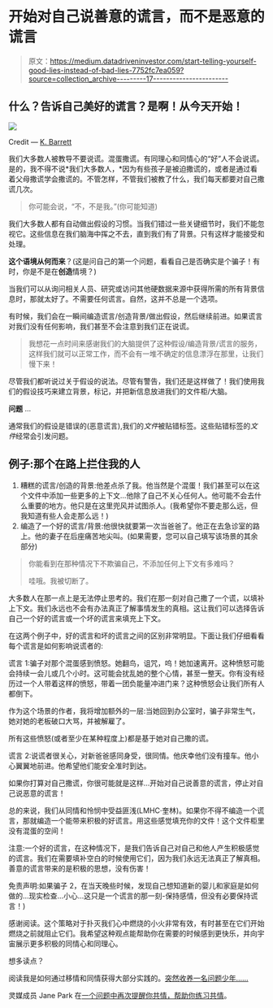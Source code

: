 # 开始对自己说善意的谎言，而不是恶意的谎言

> 原文：<https://medium.datadriveninvestor.com/start-telling-yourself-good-lies-instead-of-bad-lies-7752fc7ea059?source=collection_archive---------17----------------------->

## 什么？告诉自己美好的谎言？是啊！从今天开始！

![](img/d8633dfd9f58a535d2f616a3abf63371.png)

Credit — [K. Barrett](https://vantagepointsforawe.medium.com/)

我们大多数人被教导不要说谎。混蛋撒谎。有同理心和同情心的“好”人不会说谎。是的，我不得不说*我们大多数人，*因为有些孩子是被迫撒谎的，或者是通过看着父母撒谎学会撒谎的。不管怎样，不管我们被教了什么，我们每天都要对自己撒谎几次。

> 你可能会说，“不，不是我。”(你可能知道)

我们大多数人都有自动做出假设的习惯。当我们错过一些关键细节时，我们不能忽视它。这些信息在我们脑海中挥之不去，直到我们有了背景。只有这样才能接受和处理。

**这个语境从何而来**？(这是问自己的第一个问题，看看自己是否确实是个骗子！有时，你是不是在**创造**情境？)

当我们可以从询问相关人员、研究或访问其他硬数据来源中获得所需的所有背景信息时，那就太好了。不需要任何谎言。自然，这并不总是一个选项。

有时候，我们会在一瞬间编造谎言/创造背景/做出假设，然后继续前进。如果谎言对我们没有任何影响，我们甚至不会注意到我们正在说谎。

> 我想花一点时间来感谢我们的大脑提供了这种假设/编造背景/谎言的服务，这样我们就可以正常工作，而不会有一堆不确定的信息漂浮在那里，让我们慢下来！

尽管我们都听说过关于假设的说法。尽管有警告，我们还是这样做了！我们使用我们的假设技巧来建立背景，标记，并把新信息放进我们的文件柜/大脑。

**问题** …

通常我们的假设是错误的(恶意谎言),我们的*文件*被贴错标签。这些贴错标签的*文件*经常会引发问题。

## 例子:那个在路上拦住我的人

1.  糟糕的谎言/创造的背景:他差点杀了我。他当然是个混蛋！我们甚至可以在这个文件中添加一些更多的上下文…他除了自己不关心任何人。他可能不会去什么重要的地方。他只是在这里兜风并试图杀人。(我希望你不要走那么远，但我知道有些人会走那么远！)
2.  编造了一个好的谎言/背景:他很快就要第一次当爸爸了。他正在去急诊室的路上。他的妻子在后座痛苦地尖叫。(如果需要，您可以自己填写该场景的其余部分)

> 你能看到在那种情况下不欺骗自己，不添加任何上下文有多难吗？
> 
> 哇哦。我被切断了。

大多数人在那一点上是无法停止思考的。我们在那一刻对自己撒了一个谎，以填补上下文。我们永远也不会有办法真正了解事情发生的真相。这让我们可以选择告诉自己一个好的谎言或一个坏的谎言来填充上下文。

在这两个例子中，好的谎言和坏的谎言之间的区别非常明显。下面让我们仔细看看每个谎言是如何影响说谎者的:

谎言 1:骗子对那个混蛋感到愤怒。她翻鸟，诅咒，呜！她加速离开。这种愤怒可能会持续一会儿或几个小时。这可能会扰乱她的整个心情，甚至一整天。你有没有经历过一个人带着这样的愤怒，带着一团负能量冲进门来？这种愤怒会让我们所有人都倒下。

作为这个场景的作者，我将增加额外的一层:当她回到办公室时，骗子非常生气，她对她的老板破口大骂，并被解雇了。

所有这些愤怒(或者至少在某种程度上)都是基于她对自己撒的谎。

谎言 2:说谎者很关心，对新爸爸感同身受，很同情。他庆幸他们没有撞车。他小心翼翼地前进。他希望他们能安全准时到达。

如果你打算对自己撒谎，你很可能就是这样…开始对自己说善意的谎言，停止对自己说恶意的谎言！

总的来说，我们从同情和怜悯中受益匪浅(LMHC·奎林)。如果你不得不编造一个谎言，那就编造一个能带来积极的好谎言。用这些感觉填充你的文件！这个文件柜里没有混蛋的空间！

注意:一个好的谎言，在这种情况下，是我们告诉自己对自己和他人产生积极感觉的谎言。我们在需要填补空白的时候使用它们，因为我们永远无法真正了解真相。善意的谎言带来的是积极的思想，没有伤害！

免责声明:如果骗子 2，在当天晚些时候，发现自己想知道新的婴儿和家庭是如何做的…现实检查…小心…这只是一个谎言的那一刻-保持感情，但没有必要保持谎言！)

感谢阅读。这个策略对于扑灭我们心中燃烧的小火非常有效，有时甚至在它们开始燃烧之前就阻止它们。我希望这种观点能帮助你在需要的时候感到更快乐，并向宇宙展示更多积极的同情心和同理心。

想多读点？

阅读我是如何通过移情和同情获得大部分实践的。[突然收养一名问题少年……](https://vantagepointsforawe.medium.com/suddenly-adopt-a-troubled-teenager-and-see-what-happens-bd50bfa7acbb)

灵媒成员 Jane Park 在[一个问题中再次提醒你共情，帮助你练习共情](https://humanparts.medium.com/extending-grace-while-seeing-white-how-everything-is-always-personal-and-political-7654f1ad7f7d)。